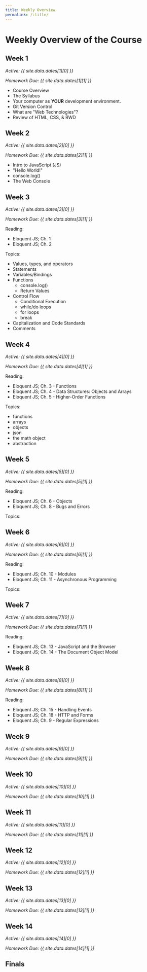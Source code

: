 ```yaml
---
title: Weekly Overview
permalink: /:title/
---
```


# Weekly Overview of the Course

## Week 1

_Active: {{ site.data.dates[1][0] }}_

_Homework Due: {{ site.data.dates[1][1] }}_

- Course Overview
- The Syllabus
- Your computer as **YOUR** development environment.
- Git Version Control
- What are "Web Technologies"?
- Review of HTML, CSS, & RWD



## Week 2

_Active: {{ site.data.dates[2][0] }}_

_Homework Due: {{ site.data.dates[2][1] }}_

- Intro to JavaScript (JS)
- "Hello World!"
- console.log()
- The Web Console

<!--
- Basic Technologies
    - Text Documents
    - Text Editors
    - Git
    - Git GUI
    - GitHub.com
    - Markup
    - Markdown
 -->


## Week 3

_Active: {{ site.data.dates[3][0] }}_

_Homework Due: {{ site.data.dates[3][1] }}_

Reading:

- Eloquent JS; Ch. 1
- Eloquent JS; Ch. 2

Topics:

- Values, types, and operators
- Statements
- Variables/Bindings
- Functions
    - console.log()
    - Return Values
- Control Flow
    - Conditional Execution
    - while/do loops
    - for loops
    - break
- Capitalization and Code Standards
- Comments


## Week 4

_Active: {{ site.data.dates[4][0] }}_

_Homework Due: {{ site.data.dates[4][1] }}_

Reading:

- Eloquent JS; Ch. 3 - Functions
- Eloquent JS; Ch. 4 - Data Structures: Objects and Arrays
- Eloquent JS; Ch. 5 - Higher-Order Functions

Topics:

- functions
- arrays
- objects
- json
- the math object
- abstraction

## Week 5

_Active: {{ site.data.dates[5][0] }}_

_Homework Due: {{ site.data.dates[5][1] }}_

Reading:

- Eloquent JS; Ch. 6 - Objects
- Eloquent JS; Ch. 8 - Bugs and Errors

Topics:

## Week 6

_Active: {{ site.data.dates[6][0] }}_

_Homework Due: {{ site.data.dates[6][1] }}_

Reading:

- Eloquent JS; Ch. 10 - Modules
- Eloquent JS; Ch. 11 - Asynchronous Programming

Topics:


## Week 7

_Active: {{ site.data.dates[7][0] }}_

_Homework Due: {{ site.data.dates[7][1] }}_

Reading:

- Eloquent JS; Ch. 13 - JavaScript and the Browser
- Eloquent JS; Ch. 14 - The Document Object Model

## Week 8

_Active: {{ site.data.dates[8][0] }}_

_Homework Due: {{ site.data.dates[8][1] }}_

Reading:

- Eloquent JS; Ch. 15 - Handling Events
- Eloquent JS; Ch. 18 - HTTP and Forms
- Eloquent JS; Ch. 9 - Regular Expressions

<!--
- Loops
    - For
    - While
    - Nested Loops
 -->

## Week 9

_Active: {{ site.data.dates[9][0] }}_

_Homework Due: {{ site.data.dates[9][1] }}_

<!--
- Arrays
    - Creating an array
    - length
    - Working through arrays
    - push
    - splice
-->

## Week 10

_Active: {{ site.data.dates[10][0] }}_

_Homework Due: {{ site.data.dates[10][1] }}_

<!--
- Functions
 -->

## Week 11

_Active: {{ site.data.dates[11][0] }}_

_Homework Due: {{ site.data.dates[11][1] }}_

<!--
- Classes and Objects (OOP)
 -->

## Week 12

_Active: {{ site.data.dates[12][0] }}_

_Homework Due: {{ site.data.dates[12][1] }}_

<!--
- Interacting Objects
 -->


## Week 13

_Active: {{ site.data.dates[13][0] }}_

_Homework Due: {{ site.data.dates[13][1] }}_


<!--
- **Introduce the Final**
- Using a Local Server
- Images
- Video
- Sound
 -->




## Week 14

_Active: {{ site.data.dates[14][0] }}_

_Homework Due: {{ site.data.dates[14][1] }}_

<!--
- WebGL
- Additional Info on Submitting your Final
- Work on your Final
 -->

## Finals

<!-- _**Final Project Due:** Thursday, May 10th @ 8:00AM_ -->


<!--
## Final

_Active: {{ site.data.dates[0][0] }}_
_Final Due: {{ site.data.dates[0][1] }}_

**More Details to Come** -->
